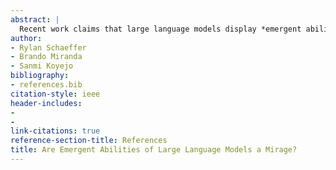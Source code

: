 ```yaml
---
abstract: |
  Recent work claims that large language models display *emergent abilities*, abilities not present in smaller-scale models that are present in larger-scale models. What makes emergent abilities intriguing is two-fold: their *sharpness*, transitioning seemingly instantaneously from not present to present, and their *unpredictability*, appearing at seemingly unforeseeable model scales. Here, we present an alternative explanation for emergent abilities: that for a particular task and model family, when analyzing fixed model outputs, emergent abilities appear due the researcher’s choice of metric rather than due to fundamental changes in model behavior with scale. Specifically, nonlinear or discontinuous metrics produce apparent emergent abilities, whereas linear or continuous metrics produce smooth, continuous, predictable changes in model performance. We present our alternative explanation in a simple mathematical model, then test it in three complementary ways: we (1) make, test and confirm three predictions on the effect of metric choice using the InstructGPT/GPT-3 family on tasks with claimed emergent abilities, (2) make, test and confirm two predictions about metric choices in a meta-analysis of emergent abilities on BIG-Bench; and (3) show how to choose metrics to produce never-before-seen seemingly emergent abilities in multiple vision tasks across diverse deep networks. Via all three analyses, we provide evidence that alleged emergent abilities evaporate with different metrics or with better statistics, and may not be a fundamental property of scaling AI models.
author:
- Rylan Schaeffer
- Brando Miranda
- Sanmi Koyejo
bibliography:
- references.bib
citation-style: ieee
header-includes:
- 
- 
link-citations: true
reference-section-title: References
title: Are Emergent Abilities of Large Language Models a Mirage?
---
```






